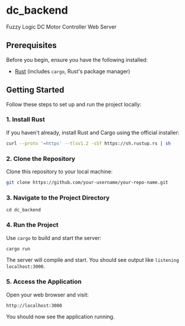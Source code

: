 # dc_backend

Fuzzy Logic DC Motor Controller Web Server

## Prerequisites

Before you begin, ensure you have the following installed:

- [Rust](https://www.rust-lang.org/tools/install) (includes `cargo`, Rust's package manager)

## Getting Started

Follow these steps to set up and run the project locally:

### 1. Install Rust

If you haven't already, install Rust and Cargo using the official installer:

```bash
curl --proto '=https' --tlsv1.2 -sSf https://sh.rustup.rs | sh
```

### 2. Clone the Repository

Clone this repository to your local machine:

```bash
git clone https://github.com/your-username/your-repo-name.git
```

### 3. Navigate to the Project Directory

```
cd dc_backend
```

### 4. Run the Project

Use `cargo` to build and start the server:

```bash
cargo run
```

The server will compile and start. You should see output like `listening localhost:3000`.

### 5. Access the Application

Open your web browser and visit:

```
http://localhost:3000
```

You should now see the application running.
